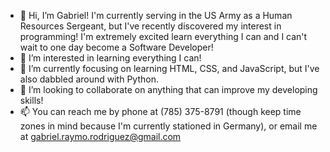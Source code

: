 - 👋 Hi, I’m Gabriel! I'm currently serving in the US Army as a Human Resources Sergeant, but I've recently discovered my interest in programming! I'm extremely excited learn everything I can and I can't wait to one day become a Software Developer!
- 👀 I’m interested in learning everything I can!
- 🌱 I’m currently focusing on learning HTML, CSS, and JavaScript, but I've also dabbled around with Python.
- 💞️ I’m looking to collaborate on anything that can improve my developing skills!
- 📫 You can reach me by phone at (785) 375-8791 (though keep time zones in mind because I'm currently stationed in Germany), or email me at gabriel.raymo.rodriguez@gmail.com

<!---
gorod96/gorod96 is a ✨ special ✨ repository because its `README.md` (this file) appears on your GitHub profile.
You can click the Preview link to take a look at your changes.
--->
